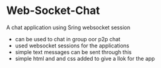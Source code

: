 # Web-Socket-Chat

A chat application using Sring websocket session
- can be used to chat in group oor p2p chat
- used websocket sessions for the applications
- simple text messages can be sent through this
- simple html and and css added to give a llok for the app 

